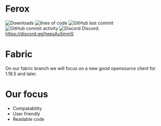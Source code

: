 # Ferox
![Downloads](https://img.shields.io/github/downloads/olliem5/ferox/total)
![lines of code](https://tokei.rs/b1/github/olliem5/ferox)
![GitHub last commit](https://img.shields.io/github/last-commit/olliem5/ferox)
![GitHub commit activity](https://img.shields.io/github/commit-activity/w/olliem5/ferox)
![Discord](https://discordapp.com/api/guilds/849353076832993290/widget.png?style=shield)
Discord: https://discord.gg/heesAu5mmS

# Fabric
On our fabric branch we will focus on a new good opensource client for 1.16.5 and later.

# Our focus
- Compatability
- User friendly
- Readable code
